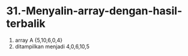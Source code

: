 # 31.-Menyalin-array-dengan-hasil-terbalik

1. array A {5,10,6,0,4}
2. ditampilkan menjadi 4,0,6,10,5

